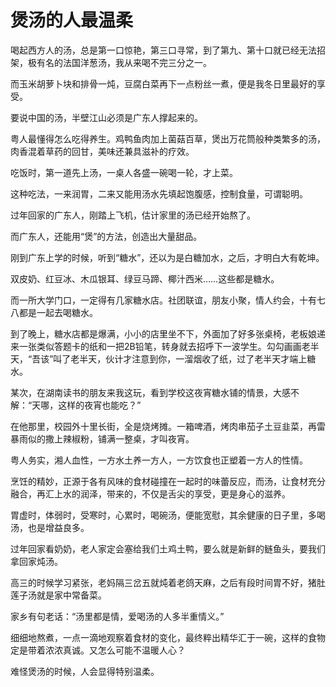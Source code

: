 # 煲汤的人最温柔

喝起西方人的汤，总是第一口惊艳，第三口寻常，到了第九、第十口就已经无法招架，极有名的法国洋葱汤，我从来喝不完三分之一。 

而玉米胡萝卜块和排骨一炖，豆腐白菜再下一点粉丝一煮，便是我冬日里最好的享受。 

要说中国的汤，半壁江山必须是广东人撑起来的。 

粤人最懂得怎么吃得养生。鸡鸭鱼肉加上菌菇百草，煲出万花筒般种类繁多的汤，肉香混着草药的回甘，美味还兼具滋补的疗效。 

吃饭时，第一道先上汤，一桌人各盛一碗喝一轮，才上菜。 

这种吃法，一来润胃，二来又能用汤水先填起饱腹感，控制食量，可谓聪明。 

过年回家的广东人，刚踏上飞机，估计家里的汤已经开始熬了。 

而广东人，还能用“煲”的方法，创造出大量甜品。 

刚到广东上学的时候，听到“糖水”，还以为是白糖加水，之后，才明白大有乾坤。 

双皮奶、红豆冰、木瓜银耳、绿豆马蹄、椰汁西米……这些都是糖水。 

而一所大学门口，一定得有几家糖水店。社团联谊，朋友小聚，情人约会，十有七八都是一起去喝糖水。 

到了晚上，糖水店都是爆满，小小的店里坐不下，外面加了好多张桌椅，老板娘递来一张类似答题卡的纸和一把2B铅笔，转身就去招呼下一波学生。勾勾画画老半天，“吾该”叫了老半天，伙计才注意到你，一溜烟收了纸，过了老半天才端上糖水。 

某次，在湖南读书的朋友来我这玩，看到学校这夜宵糖水铺的情景，大感不解：“天哪，这样的夜宵也能吃？” 

在他那里，校园外十里长街，全是烧烤摊。一箱啤酒，烤肉串茄子土豆韭菜，再雷暴雨似的撒上辣椒粉，铺满一整桌，才叫夜宵。 

粤人务实，湘人血性，一方水土养一方人，一方饮食也正塑着一方人的性情。 

烹饪的精妙，正源于各有风味的食材碰撞在一起时的味蕾反应，而汤，让食材充分融合，再汇上水的润泽，带来的，不仅是舌尖的享受，更是身心的滋养。 

胃虚时，体弱时，受寒时，心累时，喝碗汤，便能宽慰，其余健康的日子里，多喝汤，也是增益良多。 

过年回家看奶奶，老人家定会塞给我们土鸡土鸭，要么就是新鲜的鲢鱼头，要我们拿回家炖汤。 

高三的时候学习紧张，老妈隔三岔五就炖着老鸽天麻，之后有段时间胃不好，猪肚莲子汤就是家中常备菜。 

家乡有句老话：“汤里都是情，爱喝汤的人多半重情义。” 

细细地熬煮，一点一滴地观察着食材的变化，最终粹出精华汇于一碗，这样的食物定是带着浓浓真诚。又怎么可能不温暖人心？ 

难怪煲汤的时候，人会显得特别温柔。